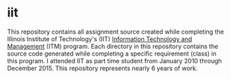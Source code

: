 # iit
This repository contains all assignment source created while completing the Illinois Institute of Technology's (IIT) [Information Technology and Management](http://appliedtech.iit.edu/information-technology-and-management) (ITM) program.  Each directory in this repository contains the source code generated while completing a specific requirement (class) in this program.  I attended IIT as part time student from January 2010 through December 2015.  This repository represents nearly 6 years of work.
